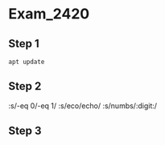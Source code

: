 # Exam_2420
## Step 1
```
apt update
```
## Step 2
:s/-eq 0/-eq 1/
:s/eco/echo/
:s/numbs/:digit:/
## Step 3
